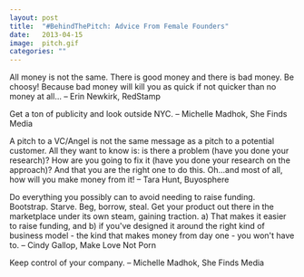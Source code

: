 ```yaml
---
layout: post
title:  "#BehindThePitch: Advice From Female Founders"
date:   2013-04-15
image:  pitch.gif
categories: ""
---
```


All money is not the same. There is good money and there is bad money. Be choosy! Because bad money will kill you as quick if not quicker than no money at all... – Erin Newkirk, RedStamp


Get a ton of publicity and look outside NYC. – Michelle Madhok, She Finds Media


A pitch to a VC/Angel is not the same message as a pitch to a potential customer. All they want to know is: is there a problem (have you done your research)? How are you going to fix it (have you done your research on the approach)? And that you are the right one to do this. Oh...and most of all, how will you make money from it! – Tara Hunt, Buyosphere

 
Do everything you possibly can to avoid needing to raise funding.  Bootstrap. Starve. Beg, borrow, steal. Get your product out there in the marketplace under its own steam, gaining traction. a) That makes it easier to raise funding, and b) if you've designed it around the right kind of business model - the kind that makes money from day one - you won't have to.  – Cindy Gallop, Make Love Not Porn

 
Keep control of your company. – Michelle Madhok, She Finds Media 
